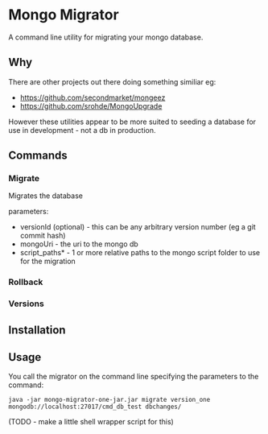 # Mongo Migrator

A command line utility for migrating your mongo database.

## Why

There are other projects out there doing something similiar eg: 

* https://github.com/secondmarket/mongeez
* https://github.com/srohde/MongoUpgrade

However these utilities appear to be more suited to seeding a database for use in development - not
a db in production.


## Commands

### Migrate
Migrates the database

parameters:

* versionId (optional) - this can be any arbitrary version number (eg a git commit hash)
* mongoUri - the uri to the mongo db
* script_paths* - 1 or more relative paths to the mongo script folder to use for the migration

### Rollback

### Versions

## Installation

## Usage

You call the migrator on the command line specifying the parameters to the command:

    java -jar mongo-migrator-one-jar.jar migrate version_one mongodb://localhost:27017/cmd_db_test dbchanges/
    
(TODO - make a little shell wrapper script for this)
